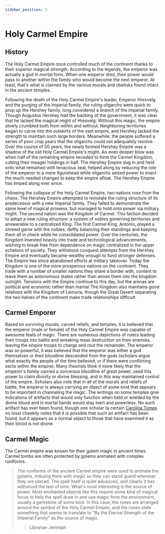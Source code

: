 ```yaml
---
sidebar_position: 3
---
```


# Holy Carmel Empire

## History
The Holy Carmel Empire once controlled much of the continent thanks to their superior magical strength. 
According to the legends, the emperor was actually a god in mortal form. 
When one emperor died, their power would pass to another within the family who would become the next emperor. 
At least, that's what is claimed by the various murals and obelisks found intact in the ancient temples.

Following the death of the Holy Carmel Empire's leader, Emperor Hresvelg and the purging of the imperial family, the ruling oligarchs were quick to prop up the Hershey family, long considered a branch of the imperial family. 
Though Augustus Hershey had the backing of the government, it was clear that he lacked the magical might of Hresvelg. Without this magic, the empire slowly crumbled both from within and without.
Neighboring territories began to carve into the outskirts of the vast empire, and Hershey lacked the strength to maintain such large borders. 
Meanwhile, the people suffered a series of poor crop years that the oligarchs could not adequately resolve. 
Over the course of 50 years, the newly formed Hershey Empire was a shadow of the old Holy Carmel Empire's might. An even deeper blow was when half of the remaining empire seceded to form the Carmel Kingdom, cutting their meager holdings in half. 
The Hershey Empire dug in and held onto what remained with tenacious zeal, helped along by reducing the role of the emperor to a mere figurehead while oligarchs seized power to enact the much needed changes to keep the empire afloat. 
The Hershey Empire has limped along ever since.

Following the collapse of the Holy Carmel Empire, two nations rose from the chaos. 
The Hershey Empire attempted to reinstate the ruling structure of its predecessor with a new Imperial family. 
They failed to demonstrate the same level of magical prowess, but managed to hold onto power via military might. 
The second nation was the Kingdom of Carmel. 
This faction decided to adopt a new ruling structure: a system of nobles governing territories and answerable to a centralized King. 
The first Carmel King, Antonio, played a shrewd game with the nobles, deftly balancing their standings and keeping them all in check while he consolidated power. 
Over the centuries, the Kingdom invested heavily into trade and technological advancements, wishing to break free from dependence on magic centralized in the upper echelons of society. 
They withstood conquest attempts from the Hershey Empire and eventually became wealthy enough to fund stronger defenses. The Empire has since abandoned efforts at military takeover. 
Today the Kingdom is one of the more prosperous nations on the continent. 
They trade with a number of smaller nations they share a border with, content to leave them as autonomous states rather than annex them into the kingdom outright. 
Tensions with the Empire continue to this day, but the arenas are political and economic rather than martial
The Kingdom also maintains good relations with the Kingdom of Lemuria, though the Great Desert separating the two halves of the continent make trade relationships difficult.

## Carmel Emporer
Based on surviving murals, carved reliefs, and temples, it is believed that the emperor (male or female) of the Holy Carmel Empire was capable of awesome feats of magic. 
There are numerous depictions of rulers leading their troops into battle and wreaking mass destruction on their enemies, leaving the empire troops to charge and rout the remainder. 
The emperor was so powerful, it was believed that the emperor was either a god themselves or their bloodline descended from the gods (scholars argue what exactly the people of the time believed, or if there were conflicting sects within the empire). Many theorists think it more likely that the emperor's family carried a sorcerous bloodline of great power, used this power to claim divinity or divine blessing, and in this way maintained control of the empire.
Scholars also note that in all of the murals and reliefs of battle, the emperor is always carrying an object of some kind that appears to be important in channeling the magic. 
The writings on some temples give indications of artifacts that would only function when held or wielded by the divine blood and in mortal hands would stay inert and powerless. 
No such artifact has ever been found, though one scholar (a certain [Carolina Tomes](../../npcs/carolina_tombs) no less) cheekily notes that it is possible that such an artifact has been found, but it appears as a normal object to those that have examined it as their blood is not divine.


## Carmel Magic
The Carmel empire was known for their golem magic in ancient times. 
Carmel tombs are often protected by golems animated with complex runiforms. 

> The runiforms of the ancient Carmel empire were used to animate the golems, imbuing them with magic so they can stand guard wherever they are placed. 
> The spell itself is quite advanced, and clearly it has withstood the test of time. 
> What's most interesting is the source of power. 
> Most enchanted objects like this require some kind of magical focus to help the spell draw in and use magic from the environment, usually a gemstone of some kind. 
> In this case, the runes are arranged around the symbol of the Holy Carmel Empire, and the runes state something that seems to translate to "By the Eternal Strength of the Imperial Family" as the source of magic. 
> > Librarian Jerimiah
